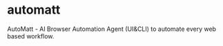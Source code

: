 # automatt
AutoMatt - AI Browser Automation Agent (UI&amp;CLI) to automate every web based workflow.  
